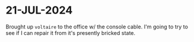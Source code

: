 # 21-JUL-2024

Brought up `voltaire` to the office w/ the console cable. I'm going to try to see if I can repair it
from it's presently bricked state.
